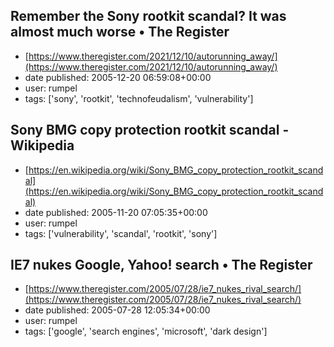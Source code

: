 ## Remember the Sony rootkit scandal? It was almost much worse • The Register
 - [https://www.theregister.com/2021/12/10/autorunning_away/](https://www.theregister.com/2021/12/10/autorunning_away/)
 - date published: 2005-12-20 06:59:08+00:00
 - user: rumpel
 - tags: ['sony', 'rootkit', 'technofeudalism', 'vulnerability']

## Sony BMG copy protection rootkit scandal - Wikipedia
 - [https://en.wikipedia.org/wiki/Sony_BMG_copy_protection_rootkit_scandal](https://en.wikipedia.org/wiki/Sony_BMG_copy_protection_rootkit_scandal)
 - date published: 2005-11-20 07:05:35+00:00
 - user: rumpel
 - tags: ['vulnerability', 'scandal', 'rootkit', 'sony']

## IE7 nukes Google, Yahoo! search • The Register
 - [https://www.theregister.com/2005/07/28/ie7_nukes_rival_search/](https://www.theregister.com/2005/07/28/ie7_nukes_rival_search/)
 - date published: 2005-07-28 12:05:34+00:00
 - user: rumpel
 - tags: ['google', 'search engines', 'microsoft', 'dark design']


